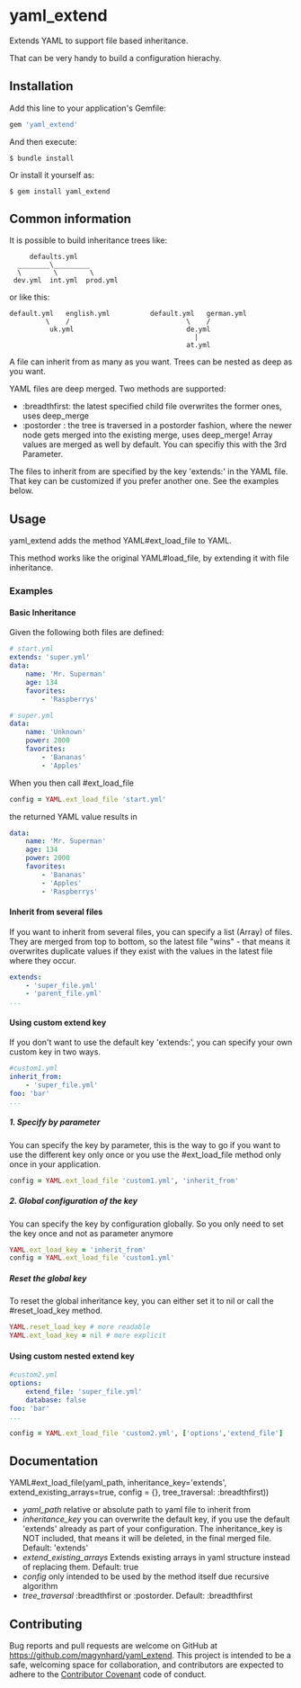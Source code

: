# yaml_extend

Extends YAML to support file based inheritance.

That can be very handy to build a configuration hierachy.

## Installation

Add this line to your application's Gemfile:

```ruby
gem 'yaml_extend'
```

And then execute:

    $ bundle install

Or install it yourself as:

    $ gem install yaml_extend

## Common information

It is possible to build inheritance trees like:
```
     defaults.yml
  ________\_________
  \        \        \
 dev.yml  int.yml  prod.yml
```
or like this:
```
default.yml   english.yml          default.yml   german.yml
         \    /                             \    /
          uk.yml                            de.yml
                                              |
                                            at.yml
```

A file can inherit from as many as you want. Trees can be nested as deep as you want.

YAML files are deep merged. Two methods are supported:
- :breadthfirst: the latest specified child file overwrites the former ones, uses deep_merge
- :postorder   : the tree is traversed in a postorder fashion, where the newer node gets merged into the existing merge, uses deep_merge!
Array values are merged as well by default. You can specifiy this with the 3rd Parameter.

The files to inherit from are specified by the key 'extends:' in the YAML file.
That key can be customized if you prefer another one.
See the examples below.

## Usage
yaml_extend adds the method YAML#ext_load_file to YAML.

This method works like the original YAML#load_file, by extending it with file inheritance.

### Examples

#### Basic Inheritance
Given the following both files are defined:

```yaml
# start.yml
extends: 'super.yml'
data:
    name: 'Mr. Superman'
    age: 134
    favorites:
        - 'Raspberrys'
```

```yaml
# super.yml
data:
    name: 'Unknown'
    power: 2000
    favorites:
        - 'Bananas'
        - 'Apples'
```

When you then call #ext_load_file

```ruby
config = YAML.ext_load_file 'start.yml'
```

the returned YAML value results in

```yaml
data:
    name: 'Mr. Superman'
    age: 134
    power: 2000
    favorites:
        - 'Bananas'
        - 'Apples'
        - 'Raspberrys'
```

#### Inherit from several files

If you want to inherit from several files, you can specify a list (Array) of files.
They are merged from top to bottom, so the latest file "wins" - that means it overwrites duplicate values if they exist with the values in the latest file where they occur.

```yaml
extends:
    - 'super_file.yml'
    - 'parent_file.yml'
...
```

#### Using custom extend key

If you don't want to use the default key 'extends:', you can specify your own custom key in two ways.

```yaml
#custom1.yml
inherit_from:
    - 'super_file.yml'
foo: 'bar'
...
```
##### 1. Specify by parameter
You can specify the key by parameter, this is the way to go if you want to  use the different key only once or you use the #ext_load_file method only once in your application.
```ruby
config = YAML.ext_load_file 'custom1.yml', 'inherit_from'
```
##### 2. Global configuration of the key
You can specify the key by configuration globally. So you only need to set the key once and not as parameter anymore
```ruby
YAML.ext_load_key = 'inherit_from'
config = YAML.ext_load_file 'custom1.yml'
```
##### Reset the global key
To reset the global inheritance key, you can either set it to nil or call the #reset_load_key  method.
```ruby
YAML.reset_load_key # more readable
YAML.ext_load_key = nil # more explicit
```
#### Using custom nested extend key
```yaml
#custom2.yml
options:
    extend_file: 'super_file.yml'
    database: false
foo: 'bar'
...
```

```ruby
config = YAML.ext_load_file 'custom2.yml', ['options','extend_file']
```

## Documentation
YAML#ext_load_file(yaml_path, inheritance_key='extends', extend_existing_arrays=true, config = {}, tree_traversal: :breadthfirst))

- *yaml_path* relative or absolute path to yaml file to inherit from
- *inheritance_key* you can overwrite the default key, if you use the default 'extends' already as part of your configuration. The inheritance_key is NOT included, that means it will be deleted, in the final merged file. Default: 'extends'
- *extend_existing_arrays* Extends existing arrays in yaml structure instead of replacing them. Default: true
- *config* only intended to be used by the method itself due recursive algorithm
- *tree_traversal* :breadthfirst or :postorder. Default: :breadthfirst

## Contributing

Bug reports and pull requests are welcome on GitHub at https://github.com/magynhard/yaml_extend. This project is intended to be a safe, welcoming space for collaboration, and contributors are expected to adhere to the [Contributor Covenant](http://contributor-covenant.org) code of conduct.

